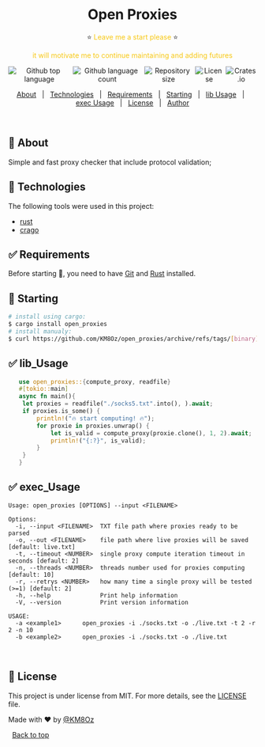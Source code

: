 

<h1 id="top" align="center">Open Proxies</h1>
<p id="top" color="#343434" align="center">⭐️ <font color="#F7C815">Leave me a start please</font> ⭐️</p>
<p id="top" align="center">
<font color="#F7C815">it will motivate me to continue maintaining and adding futures</font></p>
<div align="center" style="display:flex;flex-direction:row;gap:5px; width:100%;justify-content:center;">
  <img alt="Github top language" href="https://crates.io/crates/tinkoffpay" src="https://img.shields.io/github/languages/top/KM8Oz/open_proxies?color=56BEB8">

  <img alt="Github language count" href="https://crates.io/crates/tinkoffpay" src="https://img.shields.io/github/languages/count/KM8Oz/open_proxies?color=56BEB8">

  <img alt="Repository size" href="https://crates.io/crates/tinkoffpay" src="https://img.shields.io/github/repo-size/KM8Oz/open_proxies?color=56BEB8">

  <img alt="License" href="https://crates.io/crates/tinkoffpay" src="https://img.shields.io/github/license/KM8Oz/open_proxies?color=56BEB8">
  <img alt="Crates.io" href="https://crates.io/crates/tinkoffpay" src="https://img.shields.io/crates/v/tinkoffpay?color=56BEB8&label=tinkoffpay">
  <!-- <img alt="Github issues" src="https://img.shields.io/github/issues/KM8Oz/open_proxies?color=56BEB8" /> -->

  <!-- <img alt="Github forks" src="https://img.shields.io/github/forks/KM8Oz/open_proxies?color=56BEB8" /> -->

  <!-- <img alt="Github stars" src="https://img.shields.io/github/stars/KM8Oz/open_proxies?color=56BEB8" /> -->
</div>

<!-- Status -->

<!-- <h4 align="center"> 
	🚧  open proxies 🚀 Under developement...  🚧
</h4> 

<hr> -->

<p align="center" >
  <a href="#-about">About</a> &#xa0; | &#xa0; 
  <!-- <a href="#sparkles-features">Features</a> &#xa0; | &#xa0; -->
  <a href="#-technologies">Technologies</a> &#xa0; | &#xa0;
  <a href="#-requirements">Requirements</a> &#xa0; | &#xa0;
  <a href="#-starting">Starting</a> &#xa0; | &#xa0;
  <a href="#-lib_usage">lib Usage</a> &#xa0; | &#xa0;
  <a href="#-exec_Usage">exec Usage</a> &#xa0; | &#xa0;
  <a href="#-license">License</a> &#xa0; | &#xa0;
  <a href="https://github.com/KM8Oz" target="_blank">Author</a>
</p>

<br>

## 🎯 About ##

Simple and fast proxy checker that include protocol validation; 

## 🚀 Technologies ##

The following tools were used in this project:

- [rust](https://www.rust-lang.org/)
- [crago](https://crates.io/)

## ✅ Requirements ##

Before starting :checkered_flag:, you need to have [Git](https://git-scm.com) and [Rust](https://www.rust-lang.org/) installed.

## 🏁 Starting ##

```bash
# install using cargo:
$ cargo install open_proxies
# install manualy:
$ curl https://github.com/KM8Oz/open_proxies/archive/refs/tags/[binary]
```

## ✅ lib_Usage ##

```rust
   use open_proxies::{compute_proxy, readfile}
   #[tokio::main]
   async fn main(){
    let proxies = readfile("./socks5.txt".into(), ).await;
    if proxies.is_some() {
        println!("🔥 start computing! 🔥");
        for proxie in proxies.unwrap() {
            let is_valid = compute_proxy(proxie.clone(), 1, 2).await;
            println!("{:?}", is_valid);
        }
    }
   }
```

## ✅ exec_Usage ##

```
Usage: open_proxies [OPTIONS] --input <FILENAME>

Options:
  -i, --input <FILENAME>  TXT file path where proxies ready to be parsed
  -o, --out <FILENAME>    file path where live proxies will be saved [default: live.txt]
  -t, --timeout <NUMBER>  single proxy compute iteration timeout in seconds [default: 2]
  -n, --threads <NUMBER>  threads number used for proxies computing [default: 10]
  -r, --retrys <NUMBER>   how many time a single proxy will be tested (>=1) [default: 2]
  -h, --help              Print help information
  -V, --version           Print version information

USAGE:
  -a <example1>      open_proxies -i ./socks.txt -o ./live.txt -t 2 -r 2 -n 10
  -b <example2>      open_proxies -i ./socks.txt -o ./live.txt
```
&#xa0;
## 📝 License ##

This project is under license from MIT. For more details, see the [LICENSE](LICENCE.md) file.


Made with :heart: by <a href="https://github.com/KM8Oz" target="_blank">@KM8Oz</a>


&#xa0;
<a href="#top">Back to top</a>

